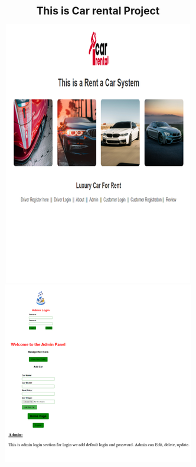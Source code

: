 <center>
<h1> This is Car rental Project  </h1>
  <a href="https://github.com/seaim76/img/blob/main/img/1.png"><img src="https://raw.githubusercontent.com/seaim76/img/main/img/1.png" alt="HTML tutorial" style="width:500px;height:700px;"></a>
   <a href="https://github.com/seaim76/img/blob/main/img/1.png"><img src=  https://github.com/seaim76/img/blob/main/img/3.png?raw=true></a>
 

</center>
